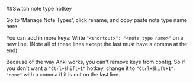 ##Switch note type hotkey

Go to 'Manage Note Types', click rename, and copy paste note type name here

You can add in more keys: Write `"<shortcut>": "<note type name>"` on a new line. (Note all of these lines except the last must have a comma at the end)

Because of the way Anki works, you can't remove keys from config. So if you don't want a `"Ctrl+Shift+1"` hotkey, change it to  `"Ctrl+Shift+1": "none"` with a comma if it is not on the last line.